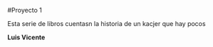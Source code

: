 #Proyecto 1

Esta serie de libros cuentasn la historia de un kacjer que hay pocos

**Luis Vicente**

